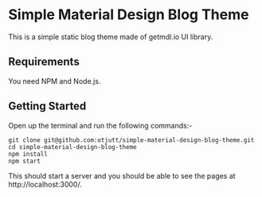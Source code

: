 # Simple Material Design Blog Theme
This is a simple static blog theme made of getmdl.io UI library.

## Requirements

You need NPM and Node.js.

## Getting Started

Open up the terminal and run the following commands:-

```
git clone git@github.com:otjutt/simple-material-design-blog-theme.git
cd simple-material-design-blog-theme
npm install
npm start
```
This should start a server and you should be able to see the pages at http://localhost:3000/.
